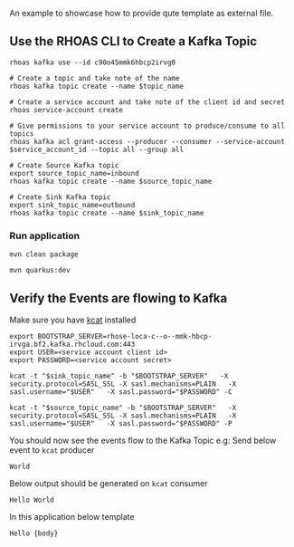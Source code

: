An example to showcase how to provide qute template as external file.
## Use the RHOAS CLI to Create a Kafka Topic

```shell
rhoas kafka use --id c90o45mmk6hbcp2irvg0

# Create a topic and take note of the name
rhoas kafka topic create --name $topic_name

# Create a service account and take note of the client id and secret
rhoas service-account create

# Give permissions to your service account to produce/consume to all topics
rhoas kafka acl grant-access --producer --consumer --service-account $service_account_id --topic all --group all

# Create Source Kafka topic
export source_topic_name=inbound
rhoas kafka topic create --name $source_topic_name

# Create Sink Kafka topic
export sink_topic_name=outbound
rhoas kafka topic create --name $sink_topic_name
```

### Run application

```
mvn clean package

mvn quarkus:dev
```

## Verify the Events are flowing to Kafka

Make sure you have [kcat](https://github.com/edenhill/kcat) installed

```shell
export BOOTSTRAP_SERVER=rhose-loca-c--o--mmk-hbcp-irvga.bf2.kafka.rhcloud.com:443
export USER=<service account client id>
export PASSWORD=<service account secret>

kcat -t "$sink_topic_name" -b "$BOOTSTRAP_SERVER"   -X security.protocol=SASL_SSL -X sasl.mechanisms=PLAIN   -X sasl.username="$USER"   -X sasl.password="$PASSWORD" -C

kcat -t "$source_topic_name" -b "$BOOTSTRAP_SERVER"   -X security.protocol=SASL_SSL -X sasl.mechanisms=PLAIN   -X sasl.username="$USER"   -X sasl.password="$PASSWORD" -P
```

You should now see the events flow to the Kafka Topic e.g:
Send below event to `kcat` producer
```
World
```

Below output should be generated on `kcat` consumer
```
Hello World
```

In this application below template
```
Hello {body}
```